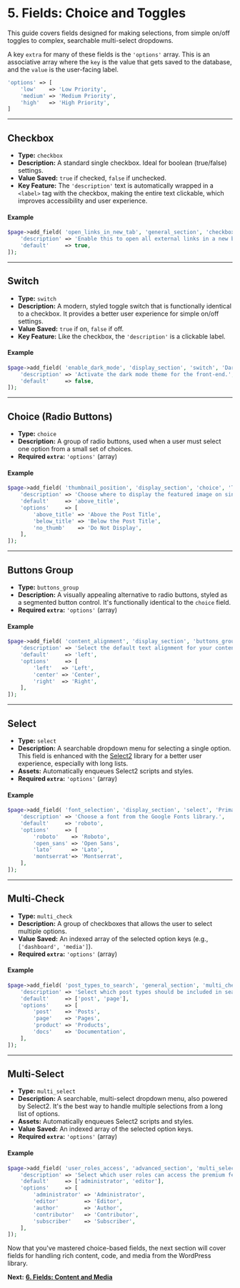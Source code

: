 # 5. Fields: Choice and Toggles

This guide covers fields designed for making selections, from simple on/off toggles to complex, searchable multi-select dropdowns.

A key `extra` for many of these fields is the `'options'` array. This is an associative array where the `key` is the value that gets saved to the database, and the `value` is the user-facing label.

```php
'options' => [
    'low'    => 'Low Priority',
    'medium' => 'Medium Priority',
    'high'   => 'High Priority',
]
```

---

## Checkbox

*   **Type:** `checkbox`
*   **Description:** A standard single checkbox. Ideal for boolean (true/false) settings.
*   **Value Saved:** `true` if checked, `false` if unchecked.
*   **Key Feature:** The `'description'` text is automatically wrapped in a `<label>` tag with the checkbox, making the entire text clickable, which improves accessibility and user experience.

#### Example

```php
$page->add_field( 'open_links_in_new_tab', 'general_section', 'checkbox', 'New Tab Behavior', [
    'description' => 'Enable this to open all external links in a new browser tab.',
    'default'     => true,
]);
```

---

## Switch

*   **Type:** `switch`
*   **Description:** A modern, styled toggle switch that is functionally identical to a checkbox. It provides a better user experience for simple on/off settings.
*   **Value Saved:** `true` if on, `false` if off.
*   **Key Feature:** Like the checkbox, the `'description'` is a clickable label.

#### Example

```php
$page->add_field( 'enable_dark_mode', 'display_section', 'switch', 'Dark Mode', [
    'description' => 'Activate the dark mode theme for the front-end.',
    'default'     => false,
]);
```

---

## Choice (Radio Buttons)

*   **Type:** `choice`
*   **Description:** A group of radio buttons, used when a user must select one option from a small set of choices.
*   **Required `extra`:** `'options'` (array)

#### Example

```php
$page->add_field( 'thumbnail_position', 'display_section', 'choice', 'Thumbnail Position', [
    'description' => 'Choose where to display the featured image on single posts.',
    'default'     => 'above_title',
    'options'     => [
        'above_title' => 'Above the Post Title',
        'below_title' => 'Below the Post Title',
        'no_thumb'    => 'Do Not Display',
    ],
]);
```

---

## Buttons Group

*   **Type:** `buttons_group`
*   **Description:** A visually appealing alternative to radio buttons, styled as a segmented button control. It's functionally identical to the `choice` field.
*   **Required `extra`:** `'options'` (array)

#### Example

```php
$page->add_field( 'content_alignment', 'display_section', 'buttons_group', 'Content Alignment', [
    'description' => 'Select the default text alignment for your content.',
    'default'     => 'left',
    'options'     => [
        'left'   => 'Left',
        'center' => 'Center',
        'right'  => 'Right',
    ],
]);
```

---

## Select

*   **Type:** `select`
*   **Description:** A searchable dropdown menu for selecting a single option. This field is enhanced with the [Select2](https://select2.org/) library for a better user experience, especially with long lists.
*   **Assets:** Automatically enqueues Select2 scripts and styles.
*   **Required `extra`:** `'options'` (array)

#### Example

```php
$page->add_field( 'font_selection', 'display_section', 'select', 'Primary Font', [
    'description' => 'Choose a font from the Google Fonts library.',
    'default'     => 'roboto',
    'options'     => [
        'roboto'    => 'Roboto',
        'open_sans' => 'Open Sans',
        'lato'      => 'Lato',
        'montserrat'=> 'Montserrat',
    ],
]);
```

---

## Multi-Check

*   **Type:** `multi_check`
*   **Description:** A group of checkboxes that allows the user to select multiple options.
*   **Value Saved:** An indexed array of the selected option keys (e.g., `['dashboard', 'media']`).
*   **Required `extra`:** `'options'` (array)

#### Example

```php
$page->add_field( 'post_types_to_search', 'general_section', 'multi_check', 'Searchable Content', [
    'description' => 'Select which post types should be included in search results.',
    'default'     => ['post', 'page'],
    'options'     => [
        'post'    => 'Posts',
        'page'    => 'Pages',
        'product' => 'Products',
        'docs'    => 'Documentation',
    ],
]);
```

---

## Multi-Select

*   **Type:** `multi_select`
*   **Description:** A searchable, multi-select dropdown menu, also powered by Select2. It's the best way to handle multiple selections from a long list of options.
*   **Assets:** Automatically enqueues Select2 scripts and styles.
*   **Value Saved:** An indexed array of the selected option keys.
*   **Required `extra`:** `'options'` (array)

#### Example

```php
$page->add_field( 'user_roles_access', 'advanced_section', 'multi_select', 'Roles with Access', [
    'description' => 'Select which user roles can access the premium features.',
    'default'     => ['administrator', 'editor'],
    'options'     => [
        'administrator' => 'Administrator',
        'editor'        => 'Editor',
        'author'        => 'Author',
        'contributor'   => 'Contributor',
        'subscriber'    => 'Subscriber',
    ],
]);
```

Now that you've mastered choice-based fields, the next section will cover fields for handling rich content, code, and media from the WordPress library.

**Next:** [**6. Fields: Content and Media**](./06-fields-content-and-media.md)